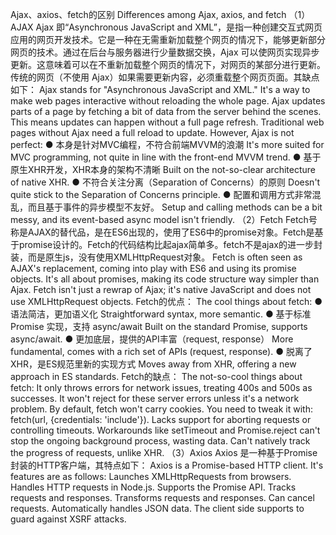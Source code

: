 Ajax、axios、fetch的区别
Differences among Ajax, axios, and fetch
（1）AJAX
Ajax 即“Asynchronous JavaScript and XML”，是指一种创建交互式网页应用的网页开发技术。它是一种在无需重新加载整个网页的情况下，能够更新部分网页的技术。通过在后台与服务器进行少量数据交换，Ajax 可以使网页实现异步更新。这意味着可以在不重新加载整个网页的情况下，对网页的某部分进行更新。传统的网页（不使用 Ajax）如果需要更新内容，必须重载整个网页页面。其缺点如下：
Ajax stands for "Asynchronous JavaScript and XML." It's a way to make web pages interactive without reloading the whole page. Ajax updates parts of a page by fetching a bit of data from the server behind the scenes. This means updates can happen without a full page refresh. Traditional web pages without Ajax need a full reload to update. However, Ajax is not perfect:
● 本身是针对MVC编程，不符合前端MVVM的浪潮
It's more suited for MVC programming, not quite in line with the front-end MVVM trend.
● 基于原生XHR开发，XHR本身的架构不清晰
Built on the not-so-clear architecture of native XHR.
● 不符合关注分离（Separation of Concerns）的原则
Doesn't quite stick to the Separation of Concerns principle.
● 配置和调用方式非常混乱，而且基于事件的异步模型不友好。
Setup and calling methods can be a bit messy, and its event-based async model isn't friendly.
（2）Fetch
Fetch号称是AJAX的替代品，是在ES6出现的，使用了ES6中的promise对象。Fetch是基于promise设计的。Fetch的代码结构比起ajax简单多。fetch不是ajax的进一步封装，而是原生js，没有使用XMLHttpRequest对象。
Fetch is often seen as AJAX's replacement, coming into play with ES6 and using its promise objects. It's all about promises, making its code structure way simpler than Ajax. Fetch isn't just a rewrap of Ajax; it's native JavaScript and does not use XMLHttpRequest objects.
Fetch的优点：
The cool things about fetch:
● 语法简洁，更加语义化
Straightforward syntax, more semantic.
● 基于标准 Promise 实现，支持 async/await
Built on the standard Promise, supports async/await.
● 更加底层，提供的API丰富（request, response）
More fundamental, comes with a rich set of APIs (request, response).
● 脱离了XHR，是ES规范里新的实现方式
Moves away from XHR, offering a new approach in ES standards.
Fetch的缺点：
The not-so-cool things about fetch:
It only throws errors for network issues, treating 400s and 500s as successes. It won't reject for these server errors unless it's a network problem.
By default, fetch won't carry cookies. You need to tweak it with: fetch(url, {credentials: 'include'}).
Lacks support for aborting requests or controlling timeouts. Workarounds like setTimeout and Promise.reject can't stop the ongoing background process, wasting data.
Can't natively track the progress of requests, unlike XHR.
（3）Axios
Axios 是一种基于Promise封装的HTTP客户端，其特点如下：
Axios is a Promise-based HTTP client. It's features are as follows:
Launches XMLHttpRequests from browsers.
Handles HTTP requests in Node.js.
Supports the Promise API.
Tracks requests and responses.
Transforms requests and responses.
Can cancel requests.
Automatically handles JSON data.
The client side supports to guard against XSRF attacks.




